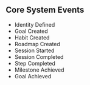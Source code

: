 ## Core System Events  

- Identity Defined
- Goal Created
- Habit Created  
- Roadmap Created  
- Session Started  
- Session Completed    
- Step Completed
- Milestone Achieved
- Goal Achieved